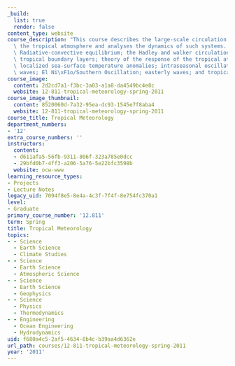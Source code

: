 ```yaml
---
_build:
  list: true
  render: false
content_type: website
course_description: "This course describes the large-scale circulation systems of\
  \ the tropical atmosphere and analyses the dynamics of such systems. Topics include:\
  \ Radiative-convective equilibrium; the Hadley and walker circulation; monsoons;\
  \ tropical boundary layers; theory of the response of the tropical atmosphere to\
  \ localized sea-surface temperature anomalies; intraseasonal oscillations; equatorial\
  \ waves; El Ni\xF1o/Southern Oscillation; easterly waves; and tropical cyclones.\n"
course_image:
  content: 2d2cd7a1-f3bc-3a03-a1a8-da4549bc4e8c
  website: 12-811-tropical-meteorology-spring-2011
course_image_thumbnail:
  content: 8520060d-7a32-95ea-dc93-1545e7f8aba4
  website: 12-811-tropical-meteorology-spring-2011
course_title: Tropical Meteorology
department_numbers:
- '12'
extra_course_numbers: ''
instructors:
  content:
  - d611afa5-56fb-9311-806f-323a785e0dcc
  - 29bfd0b7-4ff3-a206-5a76-5e22bfc3598b
  website: ocw-www
learning_resource_types:
- Projects
- Lecture Notes
legacy_uid: 7094f8e5-8e4a-4c3f-7f4f-8e754fc370a1
level:
- Graduate
primary_course_number: '12.811'
term: Spring
title: Tropical Meteorology
topics:
- - Science
  - Earth Science
  - Climate Studies
- - Science
  - Earth Science
  - Atmospheric Science
- - Science
  - Earth Science
  - Geophysics
- - Science
  - Physics
  - Thermodynamics
- - Engineering
  - Ocean Engineering
  - Hydrodynamics
uid: f680a4c5-2af5-4634-8b4c-b39aa4d6362e
url_path: courses/12-811-tropical-meteorology-spring-2011
year: '2011'
---
```

